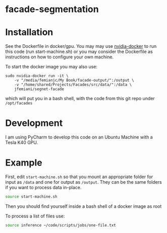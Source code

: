 # facade-segmentation

# Installation
See the Dockerfile in docker/gpu. 
You may may use [nvidia-docker](https://github.com/NVIDIA/nvidia-docker/wiki/Installation) to run this code 
(run start-machine.sh) or you may consider the Dockerfile as instructions on how to configure your own machine. 

To start the docker image you may also use:
```
sudo nvidia-docker run -it \
    -v "/media/femianjc/My Book/facade-output/":/output \
    -v "/home/shared/Projects/Facades/src/data/":/data \
    jfemiani/segnet-facade
```
which will put you in a bash shell, with the code from this git repo under `/opt/facades`

# Development

I am using PyCharm to develop this code on an Ubuntu Machine with a
Tesla K40 GPU. 

# Example 
First, edit `start-machine.sh` so that you mount an appropriate folder 
for input as `/data` and one for output as `/output`. They can be the
same folders if you want to process data in-place.

```bash
source start-machine.sh
```
Then you should find yourself inside a bash shell of a docker image as root

To process a list of files use:

```bash
source inference ~/code/scripts/jobs/one-file.txt
```


